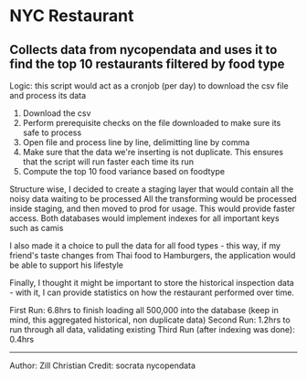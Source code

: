 # NYC Restaurant
## Collects data from nycopendata and uses it to find the top 10 restaurants filtered by food type

Logic: this script would act as a cronjob (per day) to download the csv file and process its data
1. Download the csv
2. Perform prerequisite checks on the file downloaded to make sure its safe to process
3. Open file and process line by line, delimitting line by comma
4. Make sure that the data we're inserting is not duplicate. This ensures that the script will run faster each time its run
5. Compute the top 10 food variance based on foodtype

Structure wise, I decided to create a staging layer that would contain all the noisy data waiting to be processed
All the transforming would be processed inside staging, and then moved to prod for usage. This would provide faster access.
Both databases would implement indexes for all important keys such as camis

I also made it a choice to pull the data for all food types - this way, if my friend's taste changes from Thai food to Hamburgers, the application would be able to support his lifestyle

Finally, I thought it might be important to store the historical inspection data - with it, I can provide statistics on how the restaurant performed over time.

First Run: 6.8hrs to finish loading all 500,000 into the database (keep in mind, this aggregated historical, non duplicate data)
Second Run: 1.2hrs to run through all data, validating existing
Third Run (after indexing was done): 0.4hrs

---

Author: Zill Christian
Credit: socrata nycopendata